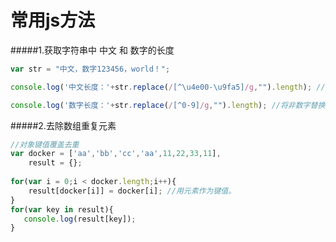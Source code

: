 # 常用js方法

#####1.获取字符串中 中文 和 数字的长度

``` javascript
var str = "中文，数字123456，world！";

console.log('中文长度：'+str.replace(/[^\u4e00-\u9fa5]/g,"").length); //将非中文替换空字符串，返回中文长度

console.log('数字长度：'+str.replace(/[^0-9]/g,"").length); //将非数字替换空字符串，返回数字长度
```
#####2.去除数组重复元素

``` javascript
//对象键值覆盖去重
var docker = ['aa','bb','cc','aa',11,22,33,11],
    result = {};
    
for(var i = 0;i < docker.length;i++){
    result[docker[i]] = docker[i]; //用元素作为键值。
}
for(var key in result){
   console.log(result[key]);
}
```
